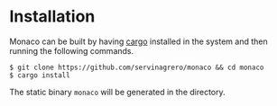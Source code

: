 # Installation

Monaco can be built by having [cargo](https://doc.rust-lang.org/cargo/index.html) installed in the system and then running the following commands.

```
$ git clone https://github.com/servinagrero/monaco && cd monaco
$ cargo install
```

The static binary `monaco` will be generated in the directory.
